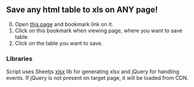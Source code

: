 ## Save any html table to xls on ANY page!

0. Open [this page](https://ili4x.github.io/table-click-n-save/index.html) and bookmark link on it.
1. Click on this bookmark when viewing page, where you want to save table.
2. Click on the table you want to save.

### Libraries

Script uses Sheetjs [xlsx](https://github.com/sheetjs/js-xlsx) lib for generating xlsx and jQuery for handling events. If jQuery is not present on target page, it will be loaded from CDN.
